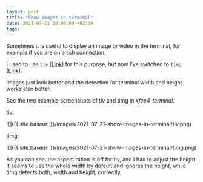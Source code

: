```yaml
---
layout: post
title: "Show images in terminal"
date: 2021-07-21 10:00:00 +02:00
tags:
---
```


Sometimes it is useful to display an image or video in the terminal,
for example if you are on a ssh connection.

I used to use `tiv` ([Link](https://github.com/stefanhaustein/TerminalImageViewer))
for this purpose, but now I've switched to `timg` ([Link](https://github.com/hzeller/timg)).

Images just look better and the detection for terminal width and height works also better.

See the two example screenshots of tiv and timg in *xfce4-terminal*.

tiv:

![]({{ site.baseurl }}/images/2021-07-21-show-images-in-terminal/tiv.png)

timg:

![]({{ site.baseurl }}/images/2021-07-21-show-images-in-terminal/timg.png)

As you can see, the aspect ration is off for tiv, and I had to adjust the height.
It seems to use the whole width by default and ignores the height, while timg
detects both, width and height, correctly.
